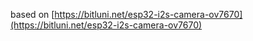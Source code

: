 based on [https://bitluni.net/esp32-i2s-camera-ov7670](https://bitluni.net/esp32-i2s-camera-ov7670)


